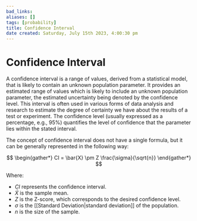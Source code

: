 ```yaml
---
bad_links: 
aliases: []
tags: [probability]
title: Confidence Interval
date created: Saturday, July 15th 2023, 4:00:30 pm
---
```

# Confidence Interval

A confidence interval is a range of values, derived from a statistical model, that is likely to contain an unknown population parameter. It provides an estimated range of values which is likely to include an unknown population parameter, the estimated uncertainty being denoted by the confidence level. This interval is often used in various forms of data analysis and research to estimate the degree of certainty we have about the results of a test or experiment. The confidence level (usually expressed as a percentage, e.g., 95%) quantifies the level of confidence that the parameter lies within the stated interval.

The concept of confidence interval does not have a single formula, but it can be generally represented in the following way:

$$
\begin{gather*}
CI = \bar{X} \pm Z \frac{\sigma}{\sqrt{n}}
\end{gather*}
$$

Where:
- $CI$ represents the confidence interval.
- $\bar{X}$ is the sample mean.
- $Z$ is the Z-score, which corresponds to the desired confidence level.
- $\sigma$ is the [[Standard Deviation|standard deviation]] of the population.
- $n$ is the size of the sample.
